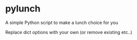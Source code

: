 # pylunch
A simple Python script to make a lunch choice for you

Replace dict options with your own (or remove existing etc..)
